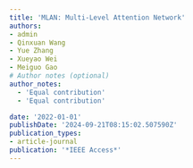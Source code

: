 ```yaml
---
title: 'MLAN: Multi-Level Attention Network'
authors:
- admin
- Qinxuan Wang
- Yue Zhang
- Xueyao Wei
- Meiguo Gao
# Author notes (optional)
author_notes:
  - 'Equal contribution'
  - 'Equal contribution'

date: '2022-01-01'
publishDate: '2024-09-21T08:15:02.507590Z'
publication_types:
- article-journal
publication: '*IEEE Access*'
---
```

